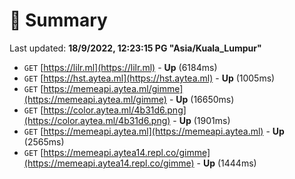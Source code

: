 # 📖 Summary
Last updated: **18/9/2022, 12:23:15 PG "Asia/Kuala_Lumpur"**

- `GET` [https://lilr.ml](https://lilr.ml) - **Up** (6184ms)
- `GET` [https://hst.aytea.ml](https://hst.aytea.ml) - **Up** (1005ms)
- `GET` [https://memeapi.aytea.ml/gimme](https://memeapi.aytea.ml/gimme) - **Up** (16650ms)
- `GET` [https://color.aytea.ml/4b31d6.png](https://color.aytea.ml/4b31d6.png) - **Up** (1901ms)
- `GET` [https://memeapi.aytea.ml](https://memeapi.aytea.ml) - **Up** (2565ms)
- `GET` [https://memeapi.aytea14.repl.co/gimme](https://memeapi.aytea14.repl.co/gimme) - **Up** (1444ms)
